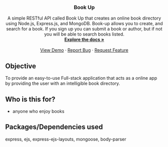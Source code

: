 <!-- PROJECT LOGO -->
<br />
<div align="center">
<!--   <a href="https://github.com/dyarawilliams/book-up">
    <img src="images/logo.png" alt="Logo" width="80" height="80">
  </a> -->

<h3 align="center">Book Up</h3>

  <p align="center">
    A simple RESTful API called Book Up that creates an online book directory using Node.js, Express.js, and MongoDB. Book-up allows you to create, and search for a book. If you sign up you can submit a book or author, but if not you will be able to search books listed.
    <br />
    <a href="https://github.com/dyarawilliams/book-up"><strong>Explore the docs »</strong></a>
    <br />
    <br />
    <a href="https://github.com/dyarawilliams/book-up">View Demo</a>
    ·
    <a href="https://github.com/dyarawilliams/book-up/issues">Report Bug</a>
    ·
    <a href="https://github.com/dyarawilliams/book-up/issues">Request Feature</a>
  </p>
</div>

## Objective
To provide an easy-to-use Full-stack application that acts as a online app by providing the user with an intelligible book directory.

## Who is this for?
- anyone who enjoy books

## Packages/Dependencies used
express, ejs, express-ejs-layouts, mongoose, body-parser
